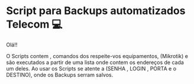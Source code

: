 
# Script para Backups automatizados Telecom :computer:  

Olá!!

O Scripts contem , comandos dos respeite-vos equipamentos, (Mikrotik)
e são executados a partir de uma lista onde contem os endereços de cada um deles. 
Ao usar os Scripts se atente a (SENHA , LOGIN , PORTA e o DESTINO), onde os Backups serram salvos. 